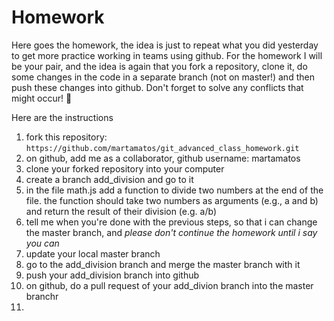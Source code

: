 # Homework

Here goes the homework, the idea is just to repeat what you did yesterday to get more practice working in teams using github. For the homework I will be your pair, and  the idea is again that you fork a repository, clone it, do some changes in the code in a separate branch (not on master!) and then push these changes into github. Don't forget to solve any conflicts that might occur! :slightly_smiling_face:

Here are the instructions
1. fork this repository: `https://github.com/martamatos/git_advanced_class_homework.git`
2. on  github, add me as a collaborator, github username: martamatos
3. clone your forked repository into your computer
4. create a branch add_division and go to it
5. in the file math.js add a function to divide two numbers at the end of the file. the function should take two numbers as arguments (e.g., a and b) and return the result of their division (e.g. a/b)
6. tell me when you're done with the previous steps, so that i can change the master branch, and *please don't continue the homework until i say you can*
7. update your local master branch
8. go to the add_division branch and merge the master branch with it
9. push your add_division branch into github
10. on github, do a pull request of your add_divion branch into the master branchr
11. 